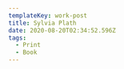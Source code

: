 ```yaml
---
templateKey: work-post
title: Sylvia Plath
date: 2020-08-20T02:34:52.596Z
tags:
  - Print
  - Book
---
```


